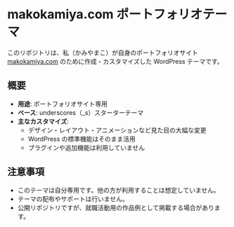 # makokamiya.com ポートフォリオテーマ

このリポジトリは、私（かみやまこ）が自身のポートフォリオサイト [makokamiya.com](https://makokamiya.com) のために作成・カスタマイズした WordPress テーマです。


## 概要

- **用途**: ポートフォリオサイト専用
- **ベース**: underscores（_s）スターターテーマ
- **主なカスタマイズ**:  
  - デザイン・レイアウト・アニメーションなど見た目の大幅な変更
  - WordPress の標準機能はそのまま活用
  - プラグインや追加機能は利用していません


## 注意事項

- このテーマは自分専用です。他の方が利用することは想定していません。
- テーマの配布やサポートは行いません。
- 公開リポジトリですが、就職活動用の作品例として掲載する場合があります。

